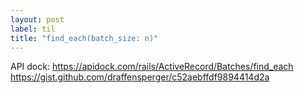 ```yaml
---
layout: post
label: til
title: "find_each(batch_size: n)"
---
```


API dock: https://apidock.com/rails/ActiveRecord/Batches/find_each
https://gist.github.com/draffensperger/c52aebffdf9894414d2a

